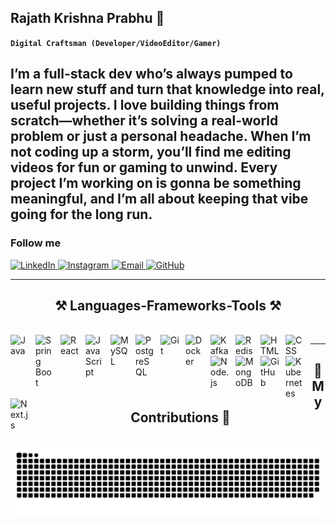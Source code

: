 ## Rajath Krishna Prabhu 👋

**`Digital Craftsman (Developer/VideoEditor/Gamer)`**

I’m a full-stack dev who’s always pumped to learn new stuff and turn that knowledge into real, useful projects. I love building things from scratch—whether it’s solving a real-world problem or just a personal headache. When I’m not coding up a storm, you’ll find me editing videos for fun or gaming to unwind. Every project I’m working on is gonna be something meaningful, and I’m all about keeping that vibe going for the long run.
---

### Follow me

<p align="left">
  <a href="https://www.linkedin.com/in/rajathkrishnaprabhu/" target="_blank">
    <img alt="LinkedIn" title="Connect on LinkedIn" src="https://custom-icon-badges.demolab.com/badge/LinkedIn-blue?logo=linkedin&logoColor=white&style=for-the-badge&labelColor=0A66C2"/>
  </a>
  <a href="https://www.instagram.com/rajathkprabhu/" target="_blank">
    <img alt="Instagram" title="Follow on Instagram" src="https://custom-icon-badges.demolab.com/badge/Instagram-purple?logo=instagram&logoColor=white&style=for-the-badge&labelColor=833AB4"/>
  </a>
  <a href="mailto:rajathkrishnaprabhu@gmail.com">
    <img alt="Email" title="Send me an Email" src="https://custom-icon-badges.demolab.com/badge/Email-D14836?logo=gmail&logoColor=white&style=for-the-badge&labelColor=D14836"/>
  </a>
  <a href="https://github.com/RealKrisMiles" target="_blank">
    <img alt="GitHub" title="Follow me on GitHub" src="https://custom-icon-badges.demolab.com/github/followers/yourgithubusername?color=236ad3&labelColor=1155ba&style=for-the-badge&logo=github&label=Follow&logoColor=white"/>
  </a>
</p>

---

 
<h2 align="center">⚒️ Languages-Frameworks-Tools ⚒️</h2>
<br/>
<img align="left" alt="Java" width="30px" style="padding-right:10px;" src="https://cdn.jsdelivr.net/gh/devicons/devicon/icons/java/java-original.svg"/>
<img align="left" alt="Spring Boot" width="30px" style="padding-right:10px;" src="https://cdn.jsdelivr.net/gh/devicons/devicon/icons/spring/spring-original.svg"/>
<img align="left" alt="React" width="30px" style="padding-right:10px;" src="https://cdn.jsdelivr.net/gh/devicons/devicon/icons/react/react-original.svg"/>
<img align="left" alt="JavaScript" width="30px" style="padding-right:10px;" src="https://cdn.jsdelivr.net/gh/devicons/devicon/icons/javascript/javascript-original.svg"/>
<img align="left" alt="MySQL" width="30px" style="padding-right:10px;" src="https://cdn.jsdelivr.net/gh/devicons/devicon/icons/mysql/mysql-original.svg"/>
<img align="left" alt="PostgreSQL" width="30px" style="padding-right:10px;" src="https://cdn.jsdelivr.net/gh/devicons/devicon/icons/postgresql/postgresql-original.svg"/>
<img align="left" alt="Git" width="30px" style="padding-right:10px;" src="https://cdn.jsdelivr.net/gh/devicons/devicon/icons/git/git-original.svg"/>
<img align="left" alt="Docker" width="30px" style="padding-right:10px;" src="https://cdn.jsdelivr.net/gh/devicons/devicon/icons/docker/docker-original.svg"/>
<img align="left" alt="Kafka" width="30px" style="padding-right:10px;" src="https://cdn.jsdelivr.net/gh/devicons/devicon/icons/apachekafka/apachekafka-original.svg"/>
<img align="left" alt="Redis" width="30px" style="padding-right:10px;" src="https://cdn.jsdelivr.net/gh/devicons/devicon/icons/redis/redis-original.svg"/>
<img align="left" alt="HTML" width="30px" style="padding-right:10px;" src="https://cdn.jsdelivr.net/gh/devicons/devicon/icons/html5/html5-plain.svg" />
<img align="left" alt="CSS" width="30px" style="padding-right:10px;" src="https://cdn.jsdelivr.net/gh/devicons/devicon/icons/css3/css3-plain.svg" />
<img align="left" alt="Node.js" width="30px" style="padding-right:10px;" src="https://cdn.jsdelivr.net/gh/devicons/devicon/icons/nodejs/nodejs-original.svg"/>
<img align="left" alt="MongoDB" width="30px" style="padding-right:10px;" src="https://cdn.jsdelivr.net/gh/devicons/devicon/icons/mongodb/mongodb-original.svg"/>
<img align="left" alt="GitHub" width="30px" style="padding-right:10px;" src="https://cdn.jsdelivr.net/gh/devicons/devicon/icons/github/github-original.svg"/>
<img align="left" alt="Kubernetes" width="30px" style="padding-right:10px;" src="https://cdn.jsdelivr.net/gh/devicons/devicon/icons/kubernetes/kubernetes-plain.svg"/>
<img align="left" alt="Next.js" width="30px" style="padding-right:10px;" src="https://cdn.jsdelivr.net/gh/devicons/devicon/icons/nextjs/nextjs-original.svg"/>

---

<div align="center">
  <h2>🐍 My Contributions 🐍</h2>
  <br>
  <img alt="snake eating my contributions" src="https://raw.githubusercontent.com/salesp07/salesp07/output/github-contribution-grid-snake.svg" />
  
  <br/><br/><br/>
</div>

